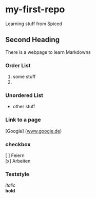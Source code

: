 # my-first-repo
Learning stuff from Spiced

## Second Heading
There is a webpage to learn Markdowns

### Order List
1. some stuff
2.

### Unordered List
- other stuff

### Link to a page
[Google] (www.google.de)

### checkbox
[ ] Feiern \
[x] Arbeiten

### Textstyle
*italic* \
**bold**
